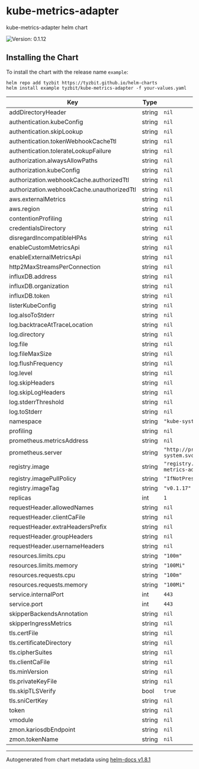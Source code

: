 # kube-metrics-adapter

kube-metrics-adapter helm chart

![Version: 0.1.12](https://img.shields.io/badge/Version-0.1.12-informational?style=flat-square)

## Installing the Chart

To install the chart with the release name `example`:

```console
helm repo add tyzbit https://tyzbit.github.io/helm-charts
helm install example tyzbit/kube-metrics-adapter -f your-values.yaml
```

| Key | Type | Default | Description |
|-----|------|---------|-------------|
| addDirectoryHeader | string | `nil` |  |
| authentication.kubeConfig | string | `nil` |  |
| authentication.skipLookup | string | `nil` |  |
| authentication.tokenWebhookCacheTtl | string | `nil` |  |
| authentication.tolerateLookupFailure | string | `nil` |  |
| authorization.alwaysAllowPaths | string | `nil` |  |
| authorization.kubeConfig | string | `nil` |  |
| authorization.webhookCache.authorizedTtl | string | `nil` |  |
| authorization.webhookCache.unauthorizedTtl | string | `nil` |  |
| aws.externalMetrics | string | `nil` |  |
| aws.region | string | `nil` |  |
| contentionProfiling | string | `nil` |  |
| credentialsDirectory | string | `nil` |  |
| disregardIncompatibleHPAs | string | `nil` |  |
| enableCustomMetricsApi | string | `nil` |  |
| enableExternalMetricsApi | string | `nil` |  |
| http2MaxStreamsPerConnection | string | `nil` |  |
| influxDB.address | string | `nil` |  |
| influxDB.organization | string | `nil` |  |
| influxDB.token | string | `nil` |  |
| listerKubeConfig | string | `nil` |  |
| log.alsoToStderr | string | `nil` |  |
| log.backtraceAtTraceLocation | string | `nil` |  |
| log.directory | string | `nil` |  |
| log.file | string | `nil` |  |
| log.fileMaxSize | string | `nil` |  |
| log.flushFrequency | string | `nil` |  |
| log.level | string | `nil` |  |
| log.skipHeaders | string | `nil` |  |
| log.skipLogHeaders | string | `nil` |  |
| log.stderrThreshold | string | `nil` |  |
| log.toStderr | string | `nil` |  |
| namespace | string | `"kube-system"` |  |
| profiling | string | `nil` |  |
| prometheus.metricsAddress | string | `nil` |  |
| prometheus.server | string | `"http://prometheus.kube-system.svc.cluster.local"` |  |
| registry.image | string | `"registry.opensource.zalan.do/teapot/kube-metrics-adapter"` |  |
| registry.imagePullPolicy | string | `"IfNotPresent"` |  |
| registry.imageTag | string | `"v0.1.17"` |  |
| replicas | int | `1` |  |
| requestHeader.allowedNames | string | `nil` |  |
| requestHeader.clientCaFile | string | `nil` |  |
| requestHeader.extraHeadersPrefix | string | `nil` |  |
| requestHeader.groupHeaders | string | `nil` |  |
| requestHeader.usernameHeaders | string | `nil` |  |
| resources.limits.cpu | string | `"100m"` |  |
| resources.limits.memory | string | `"100Mi"` |  |
| resources.requests.cpu | string | `"100m"` |  |
| resources.requests.memory | string | `"100Mi"` |  |
| service.internalPort | int | `443` |  |
| service.port | int | `443` |  |
| skipperBackendsAnnotation | string | `nil` |  |
| skipperIngressMetrics | string | `nil` |  |
| tls.certFile | string | `nil` |  |
| tls.certificateDirectory | string | `nil` |  |
| tls.cipherSuites | string | `nil` |  |
| tls.clientCaFile | string | `nil` |  |
| tls.minVersion | string | `nil` |  |
| tls.privateKeyFile | string | `nil` |  |
| tls.skipTLSVerify | bool | `true` |  |
| tls.sniCertKey | string | `nil` |  |
| token | string | `nil` |  |
| vmodule | string | `nil` |  |
| zmon.kariosdbEndpoint | string | `nil` |  |
| zmon.tokenName | string | `nil` |  |

----------------------------------------------
Autogenerated from chart metadata using [helm-docs v1.8.1](https://github.com/norwoodj/helm-docs/releases/v1.8.1)
